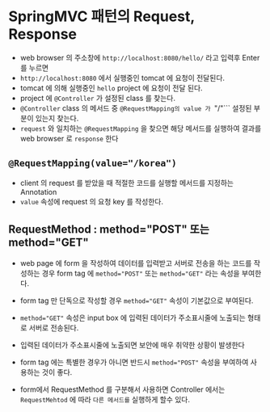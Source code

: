 # SpringMVC 패턴의 Request, Response
* web browser 의 주소창에 ```http://localhost:8080/hello/``` 라고 입력후 Enter 를 누르면 
* ```http://localhost:8080``` 에서 실행중인 tomcat 에 요청이 전달된다. 
* tomcat 에 의해 실행중인 ```hello``` project 에 요청이 전달 된다.
* project 에 ```@Controller``` 가 설정된 class 를 찾는다.
* ```@Controller``` class 의 메서드 중 ```@RequestMapping의 value 가 ```"/"``` 설정된 부분이 있는지 찾는다.
* ```request``` 와 일치하는 ```@RequestMapping``` 을 찾으면 해당 메서드를 실행하여 결과를 web browser 로 ```response``` 한다

## ```@RequestMapping(value="/korea")``` 
* client 의 request 를 받았을 때 적절한 코드를 실행할 메서드를 지정하는 Annotation
* ```value``` 속성에 request 의 요청 key 를 작성한다.

## RequestMethod : method="POST" 또는 method="GET" 
* web page 에 form 을 작성하여 데이터를 입력받고 서버로 전송을 하는 코드를 작성하는 경우 form tag 에 ```method="POST"``` 또는 ```method="GET"``` 라는 속성을 부여한다.
* form tag 만 단독으로 작성할 경우 ```method="GET"``` 속성이 기본값으로 부여된다.
* ```method="GET"``` 속성은 input box 에 입력된 데이터가 주소표시줄에 노출되는 형태로 서버로 전송된다.
* 입력된 데이터가 주소표시줄에 노출되면 보안에 매우 취약한 상황이 발생한다
* form tag 에는 특별한 경우가 아니면 반드시 ```method="POST"``` 속성을 부여하여 사용하는 것이 좋다.

* form에서 RequestMethod 를 구분해서 사용하면 Controller 에서는 ```RequestMehtod``` 에 따라 ```다른 메서드를``` 실행하게 할수 있다.